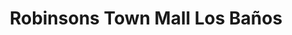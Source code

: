 ---
title: "Robinsons Town Mall Los Baños"
url: /los-banos/robinsons-town-mall-los-banos/
shop: mall
---